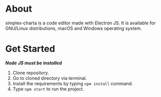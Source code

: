 # About

simplex-charta is a code editor made with Electron JS. It is available for GNU/Linux distributions, macOS and Windows operating system.

# Get Started

***Node JS must be installed***

1. Clone repository.
2. Go to cloned directory via terminal.
3. Install the requirements by typing `npm install` command.
4. Type `npm start` to run the project.
